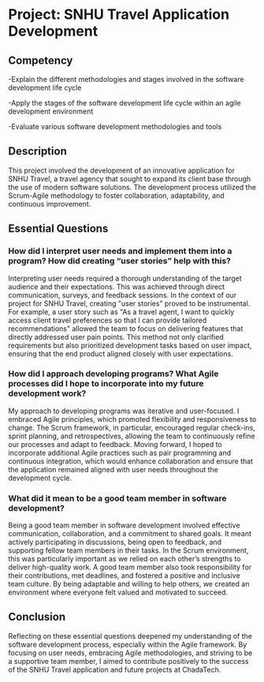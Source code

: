 # Project: SNHU Travel Application Development
## Competency

-Explain the different methodologies and stages involved in the software development life cycle

-Apply the stages of the software development life cycle within an agile development environment

-Evaluate various software development methodologies and tools

## Description
This project involved the development of an innovative application for SNHU Travel, a travel agency that sought to expand its client base through the use of modern software solutions. The development process utilized the Scrum-Agile methodology to foster collaboration, adaptability, and continuous improvement.

## Essential Questions

### How did I interpret user needs and implement them into a program? How did creating “user stories” help with this?

Interpreting user needs required a thorough understanding of the target audience and their expectations. This was achieved through direct communication, surveys, and feedback sessions. In the context of our project for SNHU Travel, creating "user stories" proved to be instrumental. For example, a user story such as "As a travel agent, I want to quickly access client travel preferences so that I can provide tailored recommendations" allowed the team to focus on delivering features that directly addressed user pain points. This method not only clarified requirements but also prioritized development tasks based on user impact, ensuring that the end product aligned closely with user expectations.

### How did I approach developing programs? What Agile processes did I hope to incorporate into my future development work?

My approach to developing programs was iterative and user-focused. I embraced Agile principles, which promoted flexibility and responsiveness to change. The Scrum framework, in particular, encouraged regular check-ins, sprint planning, and retrospectives, allowing the team to continuously refine our processes and adapt to feedback. Moving forward, I hoped to incorporate additional Agile practices such as pair programming and continuous integration, which would enhance collaboration and ensure that the application remained aligned with user needs throughout the development cycle.

### What did it mean to be a good team member in software development?

Being a good team member in software development involved effective communication, collaboration, and a commitment to shared goals. It meant actively participating in discussions, being open to feedback, and supporting fellow team members in their tasks. In the Scrum environment, this was particularly important as we relied on each other’s strengths to deliver high-quality work. A good team member also took responsibility for their contributions, met deadlines, and fostered a positive and inclusive team culture. By being adaptable and willing to help others, we created an environment where everyone felt valued and motivated to succeed.

## Conclusion

Reflecting on these essential questions deepened my understanding of the software development process, especially within the Agile framework. By focusing on user needs, embracing Agile methodologies, and striving to be a supportive team member, I aimed to contribute positively to the success of the SNHU Travel application and future projects at ChadaTech.
